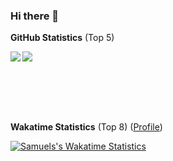 ### Hi there 👋

**GitHub Statistics** (Top 5)

<a align="center" href=https://github.com/anuraghazra/github-readme-stats>
  <img align="left" src="https://github-readme-stats.vercel.app/api?username=Priapos1004&theme=tokyonight&hide_title=true&card_width=400" />
  <img align="center" src="https://github-readme-stats.vercel.app/api/top-langs/?username=Priapos1004&theme=omni&hide=Jupyter%20Notebook,Mathematica&exclude_repo=.dotfiles&custom_title=Languages&hide_title=true&layout=compact" />
</a> 

<br><br><br><br>


**Wakatime Statistics** (Top 8) ([Profile](https://wakatime.com/@Priapos1004))

[![Samuels's Wakatime Statistics](https://github-readme-stats.vercel.app/api/wakatime?username=Priapos1004&langs_count=8&layout=compact&theme=omni&hide_title=true)](https://wakatime.com/@Priapos1004)

<!--
**Priapos1004/Priapos1004** is a ✨ _special_ ✨ repository because its `README.md` (this file) appears on your GitHub profile.

Here are some ideas to get you started:

- 🔭 I’m currently working on ...
- 🌱 I’m currently learning ...
- 👯 I’m looking to collaborate on ...
- 🤔 I’m looking for help with ...
- 💬 Ask me about ...
- 📫 How to reach me: ...
- 😄 Pronouns: ...
- ⚡ Fun fact: ...
-->
